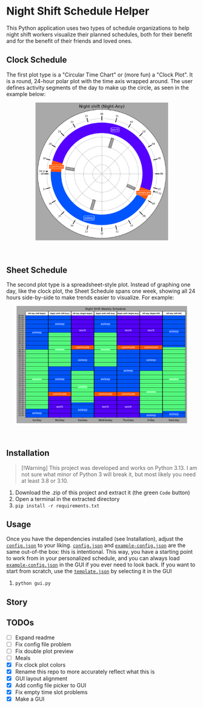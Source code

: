 # Night Shift Schedule Helper
This Python application uses two types of schedule organizations to help night shift workers visualize their planned schedules, both for their benefit and for the benefit of their friends and loved ones.

## Clock Schedule
The first plot type is a "Circular Time Chart" or (more fun) a "Clock Plot". It is a round, 24-hour polar plot with the time axis wrapped around. The user defines activity segments of the day to make up the circle, as seen in the example below:
<!-- ![Clock plot of an example night shift](/results/example_night_shift.png) -->
<div align="center">
    <img src="results/example-night-shift.png" alt="image" style="width:350px;height:auto;">
</div><br><br>

## Sheet Schedule
The second plot type is a spreadsheet-style plot. Instead of graphing one day, like the clock plot, the Sheet Schedule spans one week, showing all 24 hours side-by-side to make trends easier to visualize. For example:
<div align="center">
    <img src="results/example-schedule-sheet.png" alt="image" style="width:450px;height:auto;">
</div><br><br>


## Installation
> [!Warning] This project was developed and works on Python 3.13. I am not sure what minor of Python 3 will break it, but most likely you need at least 3.8 or 3.10.
1. Download the .zip of this project and extract it (the green `Code` button)
2. Open a terminal in the extracted directory
3. `pip install -r requirements.txt`

## Usage
Once you have the dependencies installed (see Installation), adjust the [`config.json`](config.json) to your liking. [`config.json`](config.json) and [`example-config.json`](example_config.json) are the same out-of-the box: this is intentional. This way, you have a starting point to work from in your personalized schedule, and you can always load [`example-config.json`](example-config.json) in the GUI if you ever need to look back. If you want to start from scratch, use the [`template.json`](template.json)
 by selecting it in the GUI
1. `python gui.py`


## Story


 ## TODOs
- [ ] Expand readme
- [ ] Fix config file problem
- [ ] Fix double plot preview
- [ ] Meals
- [X] Fix clock plot colors
- [X] Rename this repo to more accurately reflect what this is
- [X] GUI layout alignment
- [X] Add config file picker to GUI
- [X] Fix empty time slot problems
- [x] Make a GUI
